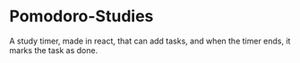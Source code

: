 # Pomodoro-Studies
A study timer, made in react, that can add tasks, and when the timer ends, it marks the task as done.

